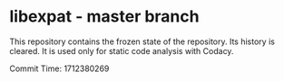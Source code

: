 # libexpat - master branch

This repository contains the frozen state of the repository.
Its history is cleared. It is used only for static code
analysis with Codacy.

Commit Time: 1712380269